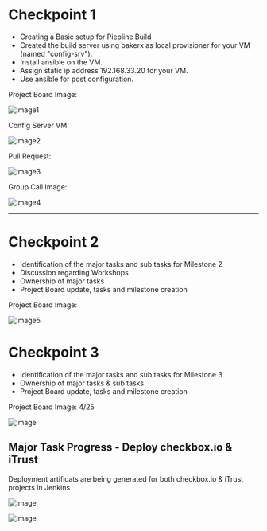 # Checkpoint 1 

* Creating a Basic setup for Piepline Build
* Created the build server using bakerx as local provisioner for your VM (named "config-srv"). 
* Install ansible on the VM.
* Assign static ip address 192.168.33.20 for your VM.
* Use ansible for post configuration.


Project Board Image: 

![image1](https://media.github.ncsu.edu/user/6557/files/ee2e2100-811c-11eb-98aa-9b496d6abfcc)

Config Server VM: 

![image2](https://media.github.ncsu.edu/user/6557/files/65fd4b00-811f-11eb-8814-7053544d7336)

Pull Request: 

![image3](https://media.github.ncsu.edu/user/16063/files/634e2600-811e-11eb-8b19-70c6ba3cc1ff)

Group Call Image: 

![image4](https://media.github.ncsu.edu/user/6557/files/1ae23880-811d-11eb-8156-378fb073e4fd)

<hr/>

# Checkpoint 2

* Identification of the major tasks and sub tasks for Milestone 2 
* Discussion regarding Workshops 
* Ownership of major tasks 
* Project Board update, tasks and milestone creation

Project Board Image: 

![image5](https://media.github.ncsu.edu/user/6557/files/e9b3a480-9006-11eb-8731-d355d2326ab8)


# Checkpoint 3

* Identification of the major tasks and sub tasks for Milestone 3
* Ownership of major tasks & sub tasks
* Project Board update, tasks and milestone creation

Project Board Image: 4/25

![image](https://media.github.ncsu.edu/user/15271/files/44054c80-a629-11eb-957e-709405dc8618)

## Major Task Progress - Deploy checkbox.io & iTrust

Deployment artificats are being generated for both checkbox.io & iTrust projects in Jenkins

![image](https://media.github.ncsu.edu/user/15271/files/9e51dd80-a628-11eb-8842-22fc17d1de30)

![image](https://media.github.ncsu.edu/user/15271/files/baee1580-a628-11eb-9edf-18a31d6a102a)

